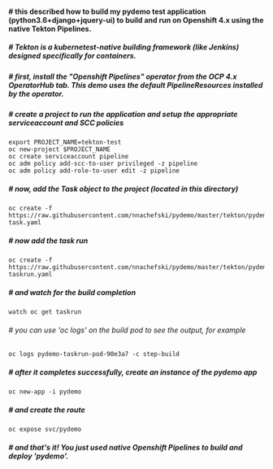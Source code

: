 #### # this described how to build my pydemo test application (python3.6+django+jquery-ui) to build and run on Openshift 4.x using the native Tekton Pipelines.
##### # Tekton is a kubernetest-native building framework (like Jenkins) designed specifically for containers.

##### # first, install the "Openshift Pipelines" operator from the OCP 4.x OperatorHub tab.  This demo uses the default PipelineResources installed by the operator.

##### # create a project to run the application and setup the appropriate serviceaccount and SCC policies
```
export PROJECT_NAME=tekton-test
oc new-project $PROJECT_NAME
oc create serviceaccount pipeline
oc adm policy add-scc-to-user privileged -z pipeline
oc adm policy add-role-to-user edit -z pipeline 
```
##### # now, add the Task object to the project (located in this directory)
```
oc create -f https://raw.githubusercontent.com/nnachefski/pydemo/master/tekton/pydemo-task.yaml
```

##### # now add the task run
```
oc create -f https://raw.githubusercontent.com/nnachefski/pydemo/master/tekton/pydemo-taskrun.yaml
```

##### # and watch for the build completion
```
watch oc get taskrun 
```
###### # you can use 'oc logs' on the build pod to see the output, for example
```
oc logs pydemo-taskrun-pod-90e3a7 -c step-build
```
##### # after it completes successfully, create an instance of the pydemo app
```
oc new-app -i pydemo
```
##### # and create the route
```
oc expose svc/pydemo
```

##### # and that's it!  You just used native Openshift Pipelines to build and deploy 'pydemo'.



